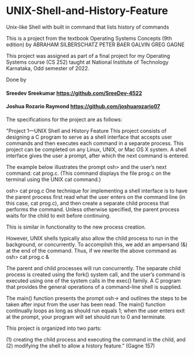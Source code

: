 # UNIX-Shell-and-History-Feature

Unix-like Shell with built in command that lists history of commands

This is a project from the textbook Operating Systems Concepts (9th edition) by ABRAHAM SILBERSCHATZ PETER BAER GALVIN GREG GAGNE

This project was assigned as part of a final project for my Operating Systems course (CS 252) taught at National Institute of Technology Karnataka, Odd semester of 2022.

Done by 
#### Sreedev Sreekumar https://github.com/SreeDev-4522
#### Joshua Rozario Raymond https://github.com/joshuarozario07

The specifications for the project are as follows:

"Project 1—UNIX Shell and History Feature This project consists of designing a C program to serve as a shell interface that accepts user commands and then executes each command in a separate process. 
This project can be completed on any Linux, UNIX, or Mac OS X system. A shell interface gives the user a prompt, after which the next command is entered. 

The example below illustrates the prompt osh> and the user’s next command: cat prog.c. 
(This command displays the file prog.c on the terminal using the UNIX cat command.) 

osh> cat prog.c 
One technique for implementing a shell interface is to have the parent process first read what the user enters on the command line (in this case, cat prog.c), and then create a separate child process that performs the command.
Unless otherwise specified, the parent process waits for the child to exit before continuing. 

This is similar in functionality to the new process creation. 

However, UNIX shells typically also allow the child process to run in the background, or concurrently. 
To accomplish this, we add an ampersand (&) at the end of the command. 
Thus, if we rewrite the above command as osh> cat prog.c & 

The parent and child processes will run concurrently. 
The separate child process is created using the fork() system call, and the user’s command is executed using one of the system calls in the exec() family. 
A C program that provides the general operations of a command-line shell is supplied. 

The main() function presents the prompt osh-> and outlines the steps to be taken after input from the user has been read. 
The main() function continually loops as long as should run equals 1; when the user enters exit at the prompt, your program will set should run to 0 and terminate. 

This project is organized into two parts: 

(1) creating the child process and executing the command in the child, and 
(2) modifying the shell to allow a history feature." (Gagne 157)
